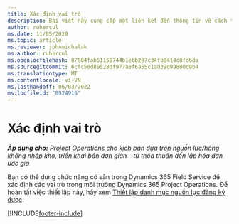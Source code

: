 ```yaml
---
title: Xác định vai trò
description: Bài viết này cung cấp một liên kết đến thông tin về cách thiết lập các danh mục tài nguyên có thể đặt trước.
author: ruhercul
ms.date: 11/05/2020
ms.topic: article
ms.reviewer: johnmichalak
ms.author: ruhercul
ms.openlocfilehash: 87884fab51159744b1ebb287c34fb0414c8fd6da
ms.sourcegitcommit: 6cfc50d89528df977a8f6a55c1ad39d99800d9b4
ms.translationtype: MT
ms.contentlocale: vi-VN
ms.lasthandoff: 06/03/2022
ms.locfileid: "8924916"
---
```

# <a name="define-roles"></a>Xác định vai trò

_**Áp dụng cho:** Project Operations cho kịch bản dựa trên nguồn lực/hàng không nhập kho, triển khai bản đơn giản – từ thỏa thuận đến lập hóa đơn ước giá_

Bạn có thể dùng chức năng có sẵn trong Dynamics 365 Field Service để xác định các vai trò trong môi trường Dynamics 365 Project Operations. Để hoàn tất việc thiết lập này, hãy xem [Thiết lập danh mục nguồn lực đăng ký được](/dynamics365/field-service/set-up-bookable-resource-categories).


[!INCLUDE[footer-include](../includes/footer-banner.md)]